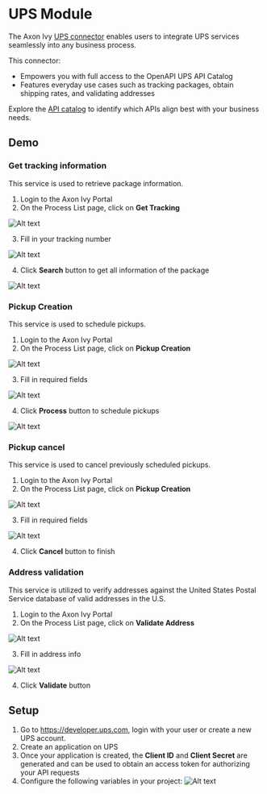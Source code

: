 # UPS Module

The Axon Ivy [UPS connector](https://developer.ups.com/catalog) enables users to integrate UPS services seamlessly into any business process. 

This connector:

- Empowers you with full access to the OpenAPI UPS API Catalog
- Features everyday use cases such as tracking packages, obtain shipping rates, and validating addresses

Explore the [API catalog](https://developer.ups.com/catalog) to identify which APIs align best with your business needs.

## Demo
### Get tracking information
This service is used to retrieve package information.
1. Login to the Axon Ivy Portal
2. On the Process List page, click on **Get Tracking**

![Alt text](images/image-1.png)

3. Fill in your tracking number

![Alt text](images/image-2.png)

4. Click **Search** button to get all information of the package

![Alt text](images/image-3.png)

### Pickup Creation
This service is used to schedule pickups.
1. Login to the Axon Ivy Portal
2. On the Process List page, click on **Pickup Creation**

![Alt text](images/image-5.png)

3. Fill in required fields

![Alt text](images/image-4.png)

4. Click **Process** button to schedule pickups

![Alt text](images/image-12.png)

### Pickup cancel
This service is used to cancel previously scheduled pickups.
1. Login to the Axon Ivy Portal
2. On the Process List page, click on **Pickup Creation**

![Alt text](images/image-8.png)

3. Fill in required fields

![Alt text](images/image-7.png)

4. Click **Cancel** button to finish

### Address validation
This service is utilized to verify addresses against the United States Postal Service database of valid addresses in the U.S.
1. Login to the Axon Ivy Portal
2. On the Process List page, click on **Validate Address**

![Alt text](images/image-9.png)

3. Fill in address info

![Alt text](images/image-10.png)

4. Click **Validate** button

## Setup
1. Go to https://developer.ups.com, login with your user or create a new UPS account.
2. Create an application on UPS
3. Once your application is created, the **Client ID** and **Client Secret** are generated and can be used to obtain an access token for authorizing your API requests
4. Configure the following variables in your project:
![Alt text](images/image-11.png)
